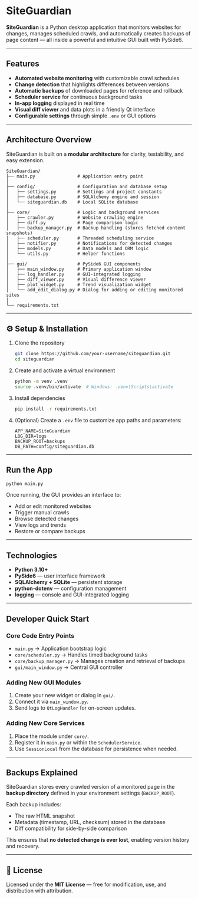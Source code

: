 #  SiteGuardian

**SiteGuardian** is a Python desktop application that monitors websites for changes, manages scheduled crawls, and automatically creates backups of page content — all inside a powerful and intuitive GUI built with PySide6.

---

##  Features

- **Automated website monitoring** with customizable crawl schedules  
- **Change detection** that highlights differences between versions  
- **Automatic backups** of downloaded pages for reference and rollback  
- **Scheduler service** for continuous background tasks  
- **In-app logging** displayed in real time  
- **Visual diff viewer** and data plots in a friendly Qt interface  
- **Configurable settings** through simple `.env` or GUI options  

---

##  Architecture Overview

SiteGuardian is built on a **modular architecture** for clarity, testability, and easy extension.

```
SiteGuardian/
├── main.py                # Application entry point
│
├── config/                # Configuration and database setup
│   ├── settings.py        # Settings and project constants
│   ├── database.py        # SQLAlchemy engine and session
│   └── siteguardian.db    # Local SQLite database
│
├── core/                  # Logic and background services
│   ├── crawler.py         # Website crawling engine
│   ├── diff.py            # Page comparison logic
│   ├── backup_manager.py  # Backup handling (stores fetched content snapshots)
│   ├── scheduler.py       # Threaded scheduling service
│   ├── notifier.py        # Notifications for detected changes
│   ├── models.py          # Data models and ORM logic
│   └── utils.py           # Helper functions
│
├── gui/                   # PySide6 GUI components
│   ├── main_window.py     # Primary application window
│   ├── log_handler.py     # GUI-integrated logging
│   ├── diff_viewer.py     # Visual difference viewer
│   ├── plot_widget.py     # Trend visualization widget
│   └── add_edit_dialog.py # Dialog for adding or editing monitored sites
│
└── requirements.txt
```

---

## ⚙️ Setup & Installation

1. Clone the repository  
   ```bash
   git clone https://github.com/your-username/siteguardian.git
   cd siteguardian
   ```

2. Create and activate a virtual environment  
   ```bash
   python -m venv .venv
   source .venv/bin/activate  # Windows: .venv\Scripts\activate
   ```

3. Install dependencies  
   ```bash
   pip install -r requirements.txt
   ```

4. (Optional) Create a `.env` file to customize app paths and parameters:
   ```
   APP_NAME=SiteGuardian
   LOG_DIR=logs
   BACKUP_ROOT=backups
   DB_PATH=config/siteguardian.db
   ```

---

##  Run the App

```bash
python main.py
```

Once running, the GUI provides an interface to:

- Add or edit monitored websites  
- Trigger manual crawls  
- Browse detected changes  
- View logs and trends  
- Restore or compare backups  

---

##  Technologies

- **Python 3.10+**  
- **PySide6** — user interface framework  
- **SQLAlchemy + SQLite** — persistent storage  
- **python-dotenv** — configuration management  
- **logging** — console and GUI-integrated logging  

---

##  Developer Quick Start

### Core Code Entry Points
- `main.py` → Application bootstrap logic  
- `core/scheduler.py` → Handles timed background tasks  
- `core/backup_manager.py` → Manages creation and retrieval of backups  
- `gui/main_window.py` → Central GUI controller  

### Adding New GUI Modules
1. Create your new widget or dialog in `gui/`.  
2. Connect it via `main_window.py`.  
3. Send logs to `QtLogHandler` for on-screen updates.

### Adding New Core Services
1. Place the module under `core/`.  
2. Register it in `main.py` or within the `SchedulerService`.  
3. Use `SessionLocal` from the database for persistence when needed.

---

##  Backups Explained

SiteGuardian stores every crawled version of a monitored page in the **backup directory** defined in your environment settings (`BACKUP_ROOT`).

Each backup includes:
- The raw HTML snapshot  
- Metadata (timestamp, URL, checksum) stored in the database  
- Diff compatibility for side-by-side comparison  

This ensures that **no detected change is ever lost**, enabling version history and recovery.

---

## 📝 License

Licensed under the **MIT License** — free for modification, use, and distribution with attribution.
